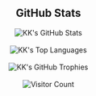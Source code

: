 <h2 align="center">GitHub Stats</h2>

<div align="center">
  <img src="https://github-readme-stats.vercel.app/api?username=Yukun-Cui&show_icons=true&count_private=true&hide_border=false&theme=flat&no-bg=true" alt="KK's GitHub Stats"/>
</div>

<br>

<div align="center">
  <img src="https://github-readme-stats.vercel.app/api/top-langs/?username=Yukun-Cui&layout=compact&hide_border=false&theme=flat&no-bg=true" alt="KK's Top Languages"/>
</div>

<br>

<div align="center">
  <img src="https://github-profile-trophy.vercel.app/?username=Yukun-Cui&theme=flat&column=4&row=2&margin-w=15&margin-h=15&no-frame=false&rank=-C,-B&no-bg=true" alt="KK's GitHub Trophies"/>
</div>

<br>

<div align="center">
  <img src="https://profile-counter.glitch.me/Yukun-Cui/count.svg" alt="Visitor Count" />
</div>
